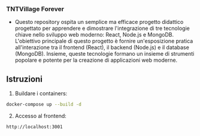 ### TNTVillage Forever

- Questo repository ospita un semplice ma efficace progetto didattico progettato per apprendere e dimostrare l'integrazione di tre tecnologie chiave nello sviluppo web moderno: React, Node.js e MongoDB. L'obiettivo principale di questo progetto è fornire un'esposizione pratica all'interazione tra il frontend (React), il backend (Node.js) e il database (MongoDB). Insieme, queste tecnologie formano un insieme di strumenti popolare e potente per la creazione di applicazioni web moderne.

## Istruzioni

1. Buildare i containers:

```bash
docker-compose up --build -d
```

2. Accesso al frontend:

`http://localhost:3001`

